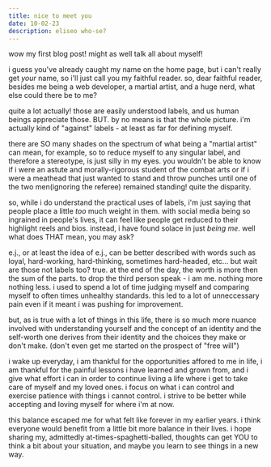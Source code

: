 ```yaml
---
title: nice to meet you
date: 10-02-23
description: eliseo who-se?
---
```


wow my first blog post! might as well talk all about myself!

i guess you've already caught my name on the home page, but i can't really get _your_ name, so i'll just call you my faithful reader. so, dear faithful reader, besides me being a web developer, a martial artist, and a huge nerd, what else could there be to me?

quite a lot actually! those are easily understood labels, and us human beings appreciate those. BUT. by no means is that the whole picture. i'm actually kind of "against" labels - at least as far for defining myself. 

there are SO many shades on the spectrum of what being a "martial artist" can mean, for example, so to reduce myself to any singular label, and therefore a stereotype, is just silly in my eyes. you wouldn't be able to know if i were an astute and morally-rigorous student of the combat arts or if i were a meathead that just wanted to stand and throw punches until one of the two men(ignoring the referee) remained standing! quite the disparity. 

so, while i do understand the practical uses of labels, i'm just saying that people place a little _too_ much weight in them. with social media being so ingrained in people's lives, it can feel like people get reduced to their highlight reels and bios. instead, i have found solace in just _being me_. well what does THAT mean, you may ask? 

e.j., or at least the idea of e.j., can be better described with words such as loyal, hard-working, hard-thinking, sometimes hard-headed, etc... but wait are those not labels too? true. at the end of the day, the worth is more then the sum of the parts. to drop the third person speak - i am me. nothing more nothing less. i used to spend a lot of time judging myself and comparing myself to often times unhealthy standards. this led to a lot of unneccessary pain even if it meant i was pushing for improvement.

but, as is true with a lot of things in this life, there is so much more nuance involved with understanding yourself and the concept of an identity and the self-worth one derives from their identity and the choices they make or don't make. (don't even get me started on the prospect of "free will") 

i wake up everyday, i am thankful for the opportunities affored to me in life, i am thankful for the painful lessons i have learned and grown from, and i give what effort i can in order to continue living a life where i get to take care of myself and my loved ones. i focus on what i can control and exercise patience with things i cannot control. i strive to be better while accepting and loving myself for where i'm at now.


this balance escaped me for what felt like forever in my earlier years. i think everyone would benefit from a little bit more balance in their lives. i hope sharing my, admittedly at-times-spaghetti-balled, thoughts can get YOU to think a bit about your situation, and maybe you learn to see things in a new way.
